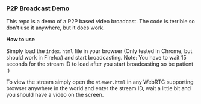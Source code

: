 ### P2P Broadcast Demo
This repo is a demo of a P2P based video broadcast.
The code is terrible so don't use it anywhere, but it does work.

**How to use**

Simply load the `index.html` file in your browser (Only tested in Chrome, but should work in Firefox) and start broadcasting.
Note: You have to wait 15 seconds for the stream ID to load after you start broadcasting so be patient :)

To view the stream simply open the `viewer.html` in any WebRTC supporting browser anywhere in the world and enter the stream ID, wait a little bit and you should have a video on the screen.



